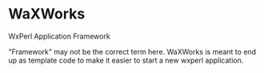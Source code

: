 WaXWorks
========

WxPerl Application Framework

"Framework" may not be the correct term here.  WaXWorks is meant to end up as template 
code to make it easier to start a new wxperl application.

